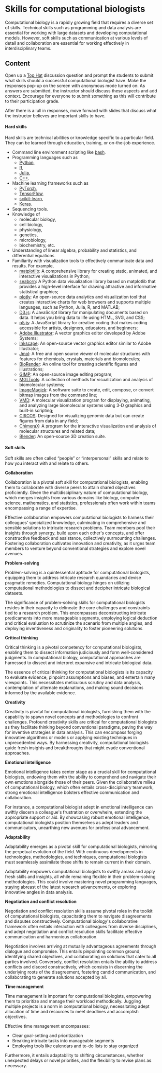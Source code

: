 # Skills for computational biologists

Computational biology is a rapidly growing field that requires a diverse set of skills.
Technical skills such as programming and data analysis are essential for working with large datasets and developing computational models.
However, soft skills such as communication at various levels of detail and collaboration are essential for working effectively in interdisciplinary teams.

## Content

Open up a [Top Hat](https://app.tophat.com) discussion question and prompt the students to submit what skills should a successful computational biologist have.
Make the responses pop-up on the screen with anonymous mode turned on.
As answers are submitted, the instructor should discuss these aspects and add context.
Encourage for everyone to submit something as this will contribute to their participation grade.

After there is a lull in responses, move forward with slides that discuss what the instructor believes are important skills to have.

#### Hard skills

Hard skills are technical abilities or knowledge specific to a particular field.
They can be learned through education, training, or on-the-job experience.

-   Command line environment scripting like [bash](https://opensource.com/resources/what-bash).
-   Programming languages such as
    -   [Python](https://www.python.org/doc/essays/blurb/),
    -   [R](https://www.r-project.org/about.html),
    -   [Julia](https://julialang.org/),
    -   [C++](https://www.codecademy.com/resources/blog/what-is-c-plus-plus-used-for/).
-   Machine learning frameworks such as
    -   [PyTorch](https://pytorch.org/),
    -   [TensorFlow](https://www.tensorflow.org/),
    -   [scikit-learn](https://scikit-learn.org/),
    -   [Keras](https://keras.io/).
-   Sequencing tools.
-   Knowledge of
    -   molecular biology,
    -   cell biology,
    -   physiology,
    -   genetics,
    -   microbiology,
    -   biochemistry, etc.
-   Understanding of linear algebra, probability and statistics, and differential equations.
-   Familiarity with visualization tools to effectively communicate data and results.
    For example,
    -   [matplotlib](https://matplotlib.org/): A comprehensive library for creating static, animated, and interactive visualizations in Python;
    -   [seaborn](https://seaborn.pydata.org/): A Python data visualization library based on matplotlib that provides a high-level interface for drawing attractive and informative statistical graphics;
    -   [plotly](https://plotly.com/): An open-source data analytics and visualization tool that creates interactive charts for web browsers and supports multiple languages, such as Python, Julia, R, and MATLAB;
    -   [D3.js](https://d3js.org/): A JavaScript library for manipulating documents based on data. It helps you bring data to life using HTML, SVG, and CSS;
    -   [p5.js](https://p5js.org/): A JavaScript library for creative coding that makes coding accessible for artists, designers, educators, and beginners;
    -   [Adobe Illustrator](https://www.adobe.com/products/illustrator.html): A vector graphics editor developed by Adobe Systems;
    -   [Inkscape](https://inkscape.org/): An open-source vector graphics editor similar to Adobe Illustrator;
    -   [Jmol](https://jmol.sourceforge.net/): A free and open source viewer of molecular structures with features for chemicals, crystals, materials and biomolecules;
    -   [BioRender](https://www.biorender.com/): An online tool for creating scientific figures and illustrations;
    -   [GIMP](https://www.gimp.org/): An open-source image editing program;
    -   [MGLTools](https://ccsb.scripps.edu/mgltools/): A collection of methods for visualization and analysis of biomolecular systems;
    -   [ImageMagick](https://imagemagick.org/index.php): A software suite to create, edit, compose, or convert bitmap images from the command line;
    -   [VMD](https://www.ks.uiuc.edu/Research/vmd/): A molecular visualization program for displaying, animating, and analyzing large biomolecular systems using 3-D graphics and built-in scripting;
    -   [CIRCOS](http://circos.ca/): Designed for visualizing genomic data but can create figures from data in any field;
    -   [ChimeraX](https://www.cgl.ucsf.edu/chimerax/): A program for the interactive visualization and analysis of molecular structures and related data;
    -   [Blender](https://www.blender.org/): An open-source 3D creation suite.

#### Soft skills

Soft skills are often called “people” or “interpersonal” skills and relate to how you interact with and relate to others.

**Collaboration**

Collaboration is a pivotal soft skill for computational biologists, enabling them to collaborate with diverse peers to attain shared objectives proficiently.
Given the multidisciplinary nature of computational biology, which merges insights from various domains like biology, computer science, mathematics, and statistics, professionals often work within teams encompassing a range of expertise.

Effective collaboration empowers computational biologists to harness their colleagues' specialized knowledge, culminating in comprehensive and sensible solutions to intricate research problems.
Team members pool their insights through synergy, build upon each other's concepts, and offer constructive feedback and assistance, collectively surmounting challenges.
Fostering collaboration cultivates innovation and creativity, as it urges team members to venture beyond conventional strategies and explore novel avenues.

**Problem-solving**

Problem-solving is a quintessential aptitude for computational biologists, equipping them to address intricate research quandaries and devise pragmatic remedies.
Computational biology hinges on utilizing computational methodologies to dissect and decipher intricate biological datasets.

The significance of problem-solving skills for computational biologists resides in their capacity to delineate the core challenges and constraints tied to a research problem.
This encompasses deconstructing intricate predicaments into more manageable segments, employing logical deduction and critical evaluation to scrutinize the scenario from multiple angles, and deploying inventiveness and originality to foster pioneering solutions.

**Critical thinking**

Critical thinking is a pivotal competency for computational biologists, enabling them to dissect information judiciously and form well-considered judgments.
In computational biology, computational approaches are harnessed to dissect and interpret expansive and intricate biological data.

The essence of critical thinking for computational biologists is its capacity to evaluate evidence, pinpoint assumptions and biases, and entertain many viewpoints.
This necessitates meticulous scrutiny and data analysis, contemplation of alternate explanations, and making sound decisions informed by the available evidence.

**Creativity**

Creativity is pivotal for computational biologists, furnishing them with the capability to spawn novel concepts and methodologies to confront challenges.
Profound creativity skills are critical for computational biologists as they facilitate thinking beyond conventional paradigms, paving the way for inventive strategies in data analysis.
This can encompass forging innovative algorithms or models or applying existing techniques in unprecedented ways. By harnessing creativity, computational biologists guide fresh insights and breakthroughs that might evade conventional approaches.

**Emotional intelligence**

Emotional intelligence takes center stage as a crucial skill for computational biologists, endowing them with the ability to comprehend and navigate their own emotions alongside those of their peers.
Given the collaborative milieu of computational biology, which often entails cross-disciplinary teamwork, strong emotional intelligence bolsters effective communication and collaboration.

For instance, a computational biologist adept in emotional intelligence can swiftly discern a colleague's frustration or overwhelm, extending the appropriate support or aid.
By showcasing robust emotional intelligence, computational biologists position themselves as adept leaders and communicators, unearthing new avenues for professional advancement.

**Adaptability**

Adaptability emerges as a pivotal skill for computational biologists, mirroring the perpetual evolution of the field.
With continuous developments in technologies, methodologies, and techniques, computational biologists must seamlessly assimilate these shifts to remain current in their domain.

Adaptability empowers computational biologists to swiftly amass and apply fresh skills and insights, all while remaining flexible in their problem-solving methodologies.
This could involve mastering novel programming languages, staying abreast of the latest research advancements, or exploring innovative angles in data analysis.

**Negotiation and conflict resolution**

Negotiation and conflict resolution skills assume pivotal roles in the toolkit of computational biologists, capacitating them to navigate disagreements and disputes constructively.
Computational biology's collaborative framework often entails interaction with colleagues from diverse disciplines, and adept negotiation and conflict resolution skills facilitate effective communication and harmonious collaboration.

Negotiation involves arriving at mutually advantageous agreements through dialogue and compromise.
This entails pinpointing common ground, identifying shared objectives, and collaborating on solutions that cater to all parties involved. Conversely, conflict resolution entails the ability to address conflicts and discord constructively, which consists in discerning the underlying roots of the disagreement, fostering candid communication, and collaborating to generate solutions accepted by all.

**Time management**

Time management is important for computational biologists, empowering them to prioritize and manage their workload methodically.
Juggling multiple projects is a norm in computational biology, necessitating adept allocation of time and resources to meet deadlines and accomplish objectives.

Effective time management encompasses:

- Clear goal-setting and prioritization
- Breaking intricate tasks into manageable segments
- Employing tools like calendars and to-do lists to stay organized

Furthermore, it entails adaptability to shifting circumstances, whether unexpected delays or novel priorities, and the flexibility to revise plans as necessary.
